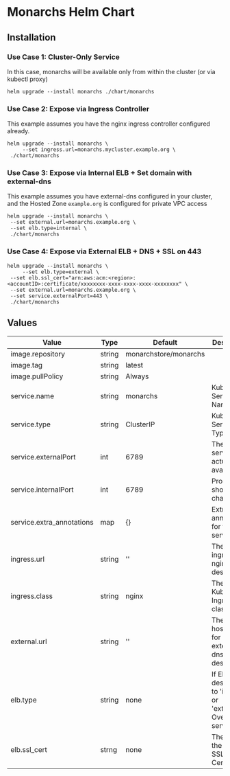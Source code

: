Monarchs Helm Chart
===================


Installation
------------


### Use Case 1: Cluster-Only Service

In this case, monarchs will be available only from within the cluster (or via kubectl proxy)

    helm upgrade --install monarchs ./chart/monarchs


### Use Case 2: Expose via Ingress Controller

This example assumes you have the nginx ingress controller configured already.

    helm upgrade --install monarchs \
    	 --set ingress.url=monarchs.mycluster.example.org \
	 ./chart/monarchs


### Use Case 3: Expose via Internal ELB + Set domain with external-dns

This example assumes you have external-dns configured in your cluster, and the Hosted Zone `example.org` is configured
for private VPC access

    helm upgrade --install monarchs \
	 --set external.url=monarchs.example.org \
	 --set elb.type=internal \
	 ./chart/monarchs


### Use Case 4: Expose via External ELB + DNS + SSL on 443

    helm upgrade --install monarchs \
    	 --set elb.type=external \
	 --set elb.ssl_cert="arn:aws:acm:<region>:<accountID>:certificate/xxxxxxxx-xxxx-xxxx-xxxx-xxxxxxxx" \
	 --set external.url=monarchs.example.org \
	 --set service.externalPort=443 \
	 ./chart/monarchs


Values
------

| Value                     | Type   | Default               | Description                                                                |
|---------------------------|--------|-----------------------|----------------------------------------------------------------------------|
| image.repository          | string | monarchstore/monarchs |                                                                            |
| image.tag                 | string | latest                |                                                                            |
| image.pullPolicy          | string | Always                |                                                                            |
| service.name              | string | monarchs              | Kubernetes Service Name                                                    |
| service.type              | string | ClusterIP             | Kubernetes Service Type                                                    |
| service.externalPort      | int    | 6789                  | The port the service will actually be available on                         |
| service.internalPort      | int    | 6789                  | Probably shouldn't change this                                             |
| service.extra_annotations | map    | {}                    | Extra annotations for the service                                          |
| ingress.url               | string | ''                    | The host for ingress-nginx, if desired                                     |
| ingress.class             | string | nginx                 | The Kubernetes Ingress class                                               |
| external.url              | string | ''                    | The hostname for external-dns, if desired                                  |
| elb.type                  | string | none                  | If ELB is desired, set to 'internal' or 'external'. Overrides service.type |
| elb.ssl_cert              | strng  | none                  | The ARN of the AWS SSL/TLS Certificate                                     |
